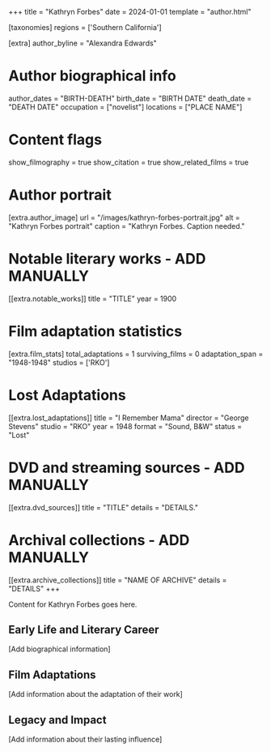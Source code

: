 +++
title = "Kathryn Forbes"
date = 2024-01-01
template = "author.html"

[taxonomies]
regions = ['Southern California']

[extra]
author_byline = "Alexandra Edwards"

# Author biographical info
author_dates = "BIRTH-DEATH"
birth_date = "BIRTH DATE"
death_date = "DEATH DATE"
occupation = ["novelist"]
locations = ["PLACE NAME"]

# Content flags
show_filmography = true
show_citation = true
show_related_films = true

# Author portrait
[extra.author_image]
url = "/images/kathryn-forbes-portrait.jpg"
alt = "Kathryn Forbes portrait"
caption = "Kathryn Forbes. Caption needed."

# Notable literary works - ADD MANUALLY
[[extra.notable_works]]
title = "TITLE"
year = 1900

# Film adaptation statistics
[extra.film_stats]
total_adaptations = 1
surviving_films = 0
adaptation_span = "1948-1948"
studios = ['RKO']
# Lost Adaptations
[[extra.lost_adaptations]]
title = "I Remember Mama"
director = "George Stevens"
studio = "RKO"
year = 1948
format = "Sound, B&W"
status = "Lost"


# DVD and streaming sources - ADD MANUALLY
[[extra.dvd_sources]]
title = "TITLE"
details = "DETAILS."

# Archival collections - ADD MANUALLY
[[extra.archive_collections]]
title = "NAME OF ARCHIVE"
details = "DETAILS"
+++

Content for Kathryn Forbes goes here. 

## Early Life and Literary Career

[Add biographical information]

## Film Adaptations

[Add information about the adaptation of their work]

## Legacy and Impact

[Add information about their lasting influence]
